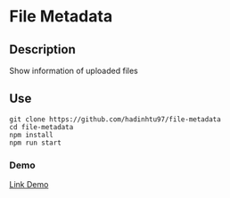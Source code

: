 # File Metadata

## Description
Show information of uploaded files

## Use
```
git clone https://github.com/hadinhtu97/file-metadata
cd file-metadata
npm install
npm run start
```

### Demo
[Link Demo](https://file-metadata.hadinhtu97.repl.co/)
